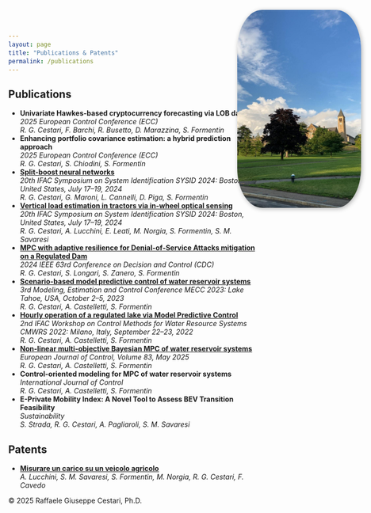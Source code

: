 ```yaml
---
layout: page
title: "Publications & Patents"
permalink: /publications
---
```


<style>
  .page-img {
    position: fixed;
    top: 20px;
    right: 20px;
    height: 400px;
    width: 250px;
    border-radius: 20%; /* Optional: makes the picture round */
    box-shadow: 2px 2px 10px rgba(0, 0, 0, 0.3); /* Optional: adds a shadow effect */
  }
</style>


<section id="publications">
  <h2>Publications</h2>
  <img src="/assets/images/cornell.jpg" alt="Cornell University" class="page-img">

  <ul>
    <li>
      <strong>Univariate Hawkes-based cryptocurrency forecasting via LOB data</strong><br>
      <em>2025 European Control Conference (ECC)</em><br>
      <em>R. G. Cestari, F. Barchi, R. Busetto, D. Marazzina, S. Formentin</em>
    </li>
    <li>
      <strong>Enhancing portfolio covariance estimation: a hybrid prediction approach</strong><br>
      <em>2025 European Control Conference (ECC)</em><br>
      <em>R. G. Cestari, S. Chiodini, S. Formentin</em>
    </li>
    <li>
      <strong><a href="https://doi.org/10.1016/j.ifacol.2024.08.584">Split-boost neural networks</a></strong><br>
      <em>20th IFAC Symposium on System Identification SYSID 2024: Boston, United States, July 17–19, 2024</em><br>
      <em>R. G. Cestari, G. Maroni, L. Cannelli, D. Piga, S. Formentin</em>
    </li>
    <li>
      <strong><a href="https://doi.org/10.1016/j.ifacol.2024.08.584">Vertical load estimation in tractors via in-wheel optical sensing</a></strong><br>
      <em>20th IFAC Symposium on System Identification SYSID 2024: Boston, United States, July 17–19, 2024</em><br>
      <em>R. G. Cestari, A. Lucchini, E. Leati, M. Norgia, S. Formentin, S. M. Savaresi</em>
    </li>
    <li>
      <strong><a href="https://doi.org/10.1109/CDC56724.2024.10886552">MPC with adaptive resilience for Denial-of-Service Attacks mitigation on a Regulated Dam</a></strong><br>
      <em>2024 IEEE 63rd Conference on Decision and Control (CDC)</em><br>
      <em>R. G. Cestari, S. Longari, S. Zanero, S. Formentin</em>
    </li>
    <li>
      <strong><a href="https://doi.org/10.1016/j.ifacol.2023.12.043">Scenario-based model predictive control of water reservoir systems</a></strong><br>
      <em>3rd Modeling, Estimation and Control Conference MECC 2023: Lake Tahoe, USA, October 2–5, 2023</em><br>
      <em>R. G. Cestari, A. Castelletti, S. Formentin</em>
    </li>
    <li>
      <strong><a href="https://doi.org/10.1016/j.ifacol.2022.11.002">Hourly operation of a regulated lake via Model Predictive Control</a></strong><br>
      <em>2nd IFAC Workshop on Control Methods for Water Resource Systems CMWRS 2022: Milano, Italy, September 22–23, 2022</em><br>
      <em>R. G. Cestari, A. Castelletti, S. Formentin</em>
    </li>
    <li>
      <strong><a href="https://doi.org/10.1016/j.ejcon.2025.101205">Non-linear multi-objective Bayesian MPC of water reservoir systems</a></strong><br>
      <em>European Journal of Control, Volume 83, May 2025</em><br>
      <em>R. G. Cestari, A. Castelletti, S. Formentin</em>
    </li>
    <li>
      <strong>Control-oriented modeling for MPC of water reservoir systems</strong><br>
      <em>International Journal of Control</em><br>
      <em>R. G. Cestari, A. Castelletti, S. Formentin</em>
    </li>
    <li>
      <strong>E-Private Mobility Index: A Novel Tool to Assess BEV Transition Feasibility</strong><br>
      <em>Sustainability</em><br>
      <em>S. Strada, R. G. Cestari, A. Pagliaroli, S. M. Savaresi</em>
    </li>
  </ul>
</section>

<section id="patents">
  <h2>Patents</h2>
  <ul>
    <li>
      <a href="https://hdl.handle.net/11311/1282026"><strong>Misurare un carico su un veicolo agricolo</strong></a><br>
      <em>A. Lucchini, S. M. Savaresi, S. Formentin, M. Norgia, R. G. Cestari, F. Cavedo</em>
    </li>
  </ul>
</section>

<footer>
  <p>&copy; 2025 Raffaele Giuseppe Cestari, Ph.D.</p>
</footer>